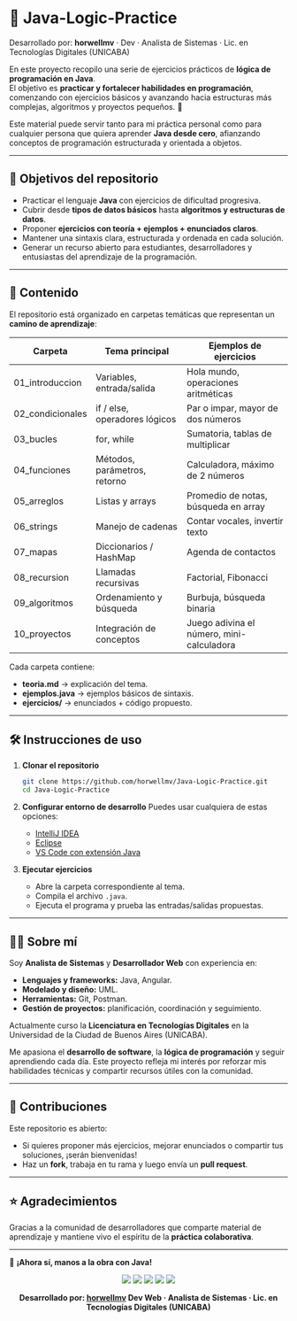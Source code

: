 # 📘 Java-Logic-Practice

Desarrollado por: **horwellmv** · Dev · Analista de Sistemas · Lic. en Tecnologías Digitales (UNICABA)

En este proyecto recopilo una serie de ejercicios prácticos de **lógica de programación en Java**.  
El objetivo es **practicar y fortalecer habilidades en programación**, comenzando con ejercicios básicos y avanzando hacia estructuras más complejas, algoritmos y proyectos pequeños. 🚀

Este material puede servir tanto para mi práctica personal como para cualquier persona que quiera aprender **Java desde cero**, afianzando conceptos de programación estructurada y orientada a objetos.

---

## 🎯 Objetivos del repositorio

- Practicar el lenguaje **Java** con ejercicios de dificultad progresiva.  
- Cubrir desde **tipos de datos básicos** hasta **algoritmos y estructuras de datos**.  
- Proponer **ejercicios con teoría + ejemplos + enunciados claros**.  
- Mantener una sintaxis clara, estructurada y ordenada en cada solución.  
- Generar un recurso abierto para estudiantes, desarrolladores y entusiastas del aprendizaje de la programación.  

---

## 📂 Contenido

El repositorio está organizado en carpetas temáticas que representan un **camino de aprendizaje**:

| Carpeta | Tema principal | Ejemplos de ejercicios |
|---------|----------------|-------------------------|
| 01_introduccion | Variables, entrada/salida | Hola mundo, operaciones aritméticas |
| 02_condicionales | if / else, operadores lógicos | Par o impar, mayor de dos números |
| 03_bucles | for, while | Sumatoria, tablas de multiplicar |
| 04_funciones | Métodos, parámetros, retorno | Calculadora, máximo de 2 números |
| 05_arreglos | Listas y arrays | Promedio de notas, búsqueda en array |
| 06_strings | Manejo de cadenas | Contar vocales, invertir texto |
| 07_mapas | Diccionarios / HashMap | Agenda de contactos |
| 08_recursion | Llamadas recursivas | Factorial, Fibonacci |
| 09_algoritmos | Ordenamiento y búsqueda | Burbuja, búsqueda binaria |
| 10_proyectos | Integración de conceptos | Juego adivina el número, mini-calculadora |

Cada carpeta contiene:
- **teoria.md** → explicación del tema.  
- **ejemplos.java** → ejemplos básicos de sintaxis.  
- **ejercicios/** → enunciados + código propuesto.  

---

## 🛠️ Instrucciones de uso

1. **Clonar el repositorio**
   ```bash
   git clone https://github.com/horwellmv/Java-Logic-Practice.git
   cd Java-Logic-Practice


2. **Configurar entorno de desarrollo**
   Puedes usar cualquiera de estas opciones:

   * [IntelliJ IDEA](https://www.jetbrains.com/idea/)
   * [Eclipse](https://www.eclipse.org/)
   * [VS Code con extensión Java](https://code.visualstudio.com/)

3. **Ejecutar ejercicios**

   * Abre la carpeta correspondiente al tema.
   * Compila el archivo `.java`.
   * Ejecuta el programa y prueba las entradas/salidas propuestas.

---

## 👨‍💻 Sobre mí

Soy **Analista de Sistemas** y **Desarrollador Web** con experiencia en:

* **Lenguajes y frameworks:** Java, Angular.
* **Modelado y diseño:** UML.
* **Herramientas:** Git, Postman.
* **Gestión de proyectos:** planificación, coordinación y seguimiento.

Actualmente curso la **Licenciatura en Tecnologías Digitales** en la Universidad de la Ciudad de Buenos Aires (UNICABA).

Me apasiona el **desarrollo de software**, la **lógica de programación** y seguir aprendiendo cada día.
Este proyecto refleja mi interés por reforzar mis habilidades técnicas y compartir recursos útiles con la comunidad.

---

## 🤝 Contribuciones

Este repositorio es abierto:

* Si quieres proponer más ejercicios, mejorar enunciados o compartir tus soluciones, ¡serán bienvenidas!
* Haz un **fork**, trabaja en tu rama y luego envía un **pull request**.

---

## ⭐ Agradecimientos

Gracias a la comunidad de desarrolladores que comparte material de aprendizaje y mantiene vivo el espíritu de la **práctica colaborativa**.

---

🚀 **¡Ahora sí, manos a la obra con Java!**
<!-- Footer -->


<p align="center">
  <img src="https://img.shields.io/badge/SQL-Practice-blue?style=for-the-badge&logo=database&logoColor=white" />
  <img src="https://img.shields.io/badge/Java-Programming-orange?style=for-the-badge&logo=java&logoColor=white" />
  <img src="https://img.shields.io/badge/Angular-Web%20Dev-red?style=for-the-badge&logo=angular&logoColor=white" />
  <img src="https://img.shields.io/badge/Postman-API%20Testing-orange?style=for-the-badge&logo=postman&logoColor=white" />
  <img src="https://img.shields.io/badge/Git-Version%20Control-black?style=for-the-badge&logo=git&logoColor=white" />
</p>

<p align="center">
  <b>Desarrollado por: <a href="https://github.com/horwellmv">horwellmv</a> Dev Web · Analista de Sistemas · Lic. en Tecnologías Digitales (UNICABA)</b>
</p>

